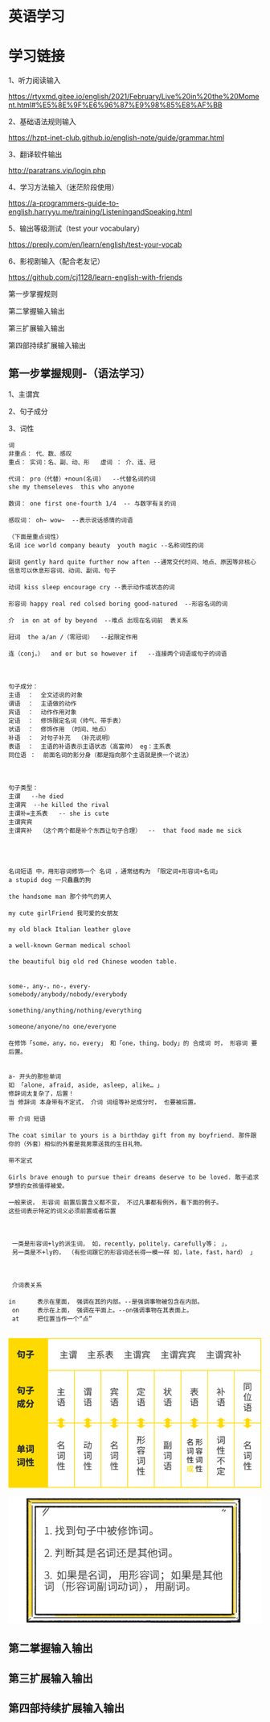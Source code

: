 # 英语学习



# 学习链接

1、听力阅读输入

https://rtyxmd.gitee.io/english/2021/February/Live%20in%20the%20Moment.html#%E5%8E%9F%E6%96%87%E9%98%85%E8%AF%BB

2、基础语法规则输入

https://hzpt-inet-club.github.io/english-note/guide/grammar.html

3、翻译软件输出

http://paratrans.vip/login.php

4、学习方法输入（迷茫阶段使用）

https://a-programmers-guide-to-english.harryyu.me/training/ListeningandSpeaking.html

5、输出等级测试（test your vocabulary）

https://preply.com/en/learn/english/test-your-vocab

6、影视剧输入（配合老友记）

https://github.com/cj1128/learn-english-with-friends

第一步掌握规则



第二掌握输入输出



第三扩展输入输出



第四部持续扩展输入输出



## 第一步掌握规则-（语法学习）

1、主谓宾

2、句子成分

3、词性

```
词
非重点： 代、数、感叹
重点： 实词：名、副、动、形   虚词 ： 介、连、冠

代词： pro（代替）+noun(名词)   --代替名词的词
she my themseleves  this who anyone

数词： one first one-fourth 1/4  -- 与数字有关的词

感叹词： oh~ wow~  --表示说话感情的词语

（下面是重点词性）
名词 ice world company beauty  youth magic --名称词性的词

副词 gently hard quite further now aften --通常交代时间、地点、原因等非核心信息可以休息形容词、动词、副词、句子

动词 kiss sleep encourage cry --表示动作或状态的词

形容词 happy real red colsed boring good-natured  --形容名词的词

介  in on at of by beyond  --难点 出现在名词前  表关系

冠词  the a/an /（零冠词）  --起限定作用

连（conj。）  and or but so however if   --连接两个词语或句子的词语



句子成分：
主语  ：  全文述说的对象
谓语  ：  主语做的动作
宾语  ：  动作作用对象
定语  ：  修饰限定名词（帅气、带手表）
状语  ：  修饰作用 （时间、地点）
补语  ：  对句子补充  （补充说明）
表语  ：  主语的补语表示主语状态（高富帅） eg：主系表
同位语 ：  前面名词的影分身（都是指向那个主语就是换一个说法）



句子类型：
主谓   --he died
主谓宾  --he killed the rival
主谓补=主系表   -- she is cute
主谓宾宾
主谓宾补  （这个两个都是补个东西让句子合理）  --  that food made me sick




名词短语 中，用形容词修饰一个 名词 ，通常结构为 「限定词+形容词+名词」
a stupid dog 一只蠢蠢的狗

the handsome man 那个帅气的男人

my cute girlFriend 我可爱的女朋友

my old black Italian leather glove

a well-known German medical school

the beautiful big old red Chinese wooden table.


some-，any-，no-，every-
somebody/anybody/nobody/everybody

something/anything/nothing/everything

someone/anyone/no one/everyone

在修饰「some，any，no，every」 和「one，thing，body」的 合成词 时， 形容词 要后置。


a- 开头的那些单词
如 「alone, afraid, aside, asleep, alike… 」
修辞词太复杂了，后置！
当 修辞词 本身带有不定式， 介词 词组等补足成分时， 也要被后置。

带 介词 短语

The coat similar to yours is a birthday gift from my boyfriend. 那件跟你的（外套）相似的外套是我男票送我的生日礼物。

带不定式

Girls brave enough to pursue their dreams deserve to be loved. 敢于追求梦想的女孩值得被爱。

一般来说， 形容词 前置后置含义都不变， 不过凡事都有例外，看下面的例子。
这些词表示特定的词义必须前置或者后置



 一类是形容词+ly的派生词， 如，recently，politely，carefully等； 」，
 另一类是不+ly的， （有些词跟它的形容词还长得一模一样 如，late，fast，hard） 」
 
 
 
 介词表关系
 
in		表示在里面， 强调在其的内部。--是强调事物被包含在内部。
 on		表示在上面， 强调在平面上。--on强调事物在其表面上。
 at		把位置当作一个“点”
 
```



![img](%E8%8B%B1%E8%AF%AD%E5%AD%A6%E4%B9%A0.assets/36-16789489805292.png)



![img](%E8%8B%B1%E8%AF%AD%E5%AD%A6%E4%B9%A0.assets/20-16789504786004.png)

























## 第二掌握输入输出







## 第三扩展输入输出







## 第四部持续扩展输入输出